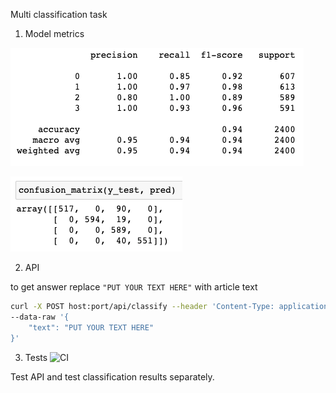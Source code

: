 Multi classification task

1. Model metrics

![img.png](img/img.png)

![img.png](img/img_matrix.png)

2. API

to get answer replace `"PUT YOUR TEXT HERE"` with article text
```bash
curl -X POST host:port/api/classify --header 'Content-Type: application/json' \
--data-raw '{
    "text": "PUT YOUR TEXT HERE"
}'
```

3. Tests 
![CI](https://github.com/maryblack/mle-task/workflows/CI/badge.svg)

Test API and test classification results separately.

